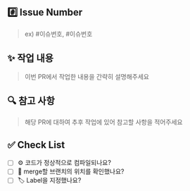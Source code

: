## #️⃣ Issue Number  
> ex) #이슈번호, #이슈번호  

## ✨ 작업 내용  
> 이번 PR에서 작업한 내용을 간략히 설명해주세요  

## 🔍 참고 사항  
> 해당 PR에 대하여 추후 작업에 있어 참고할 사항을 적어주세요  

## ✅ Check List  
- [ ] ⚙️ 코드가 정상적으로 컴파일되나요?  
- [ ] 🔀 merge할 브랜치의 위치를 확인했나요?  
- [ ] 🏷️ Label을 지정했나요?  
